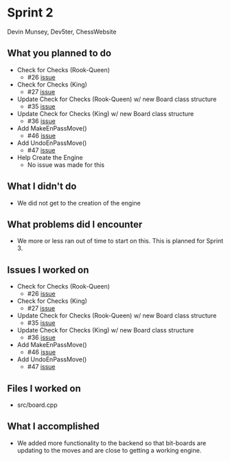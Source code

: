 # Sprint 2
Devin Munsey, Dev5ter, ChessWebsite

## What you planned to do
- Check for Checks (Rook-Queen)
    * #26 [issue](https://github.com/utk-cs340-fall22/Chess/issues/26)
- Check for Checks (King)
    * #27 [issue](https://github.com/utk-cs340-fall22/Chess/issues/27)
- Update Check for Checks (Rook-Queen) w/ new Board class structure
    * #35 [issue](https://github.com/utk-cs340-fall22/Chess/issues/35)
- Update Check for Checks (King) w/ new Board class structure
    * #36 [issue](https://github.com/utk-cs340-fall22/Chess/issues/36)
- Add MakeEnPassMove()
    * #46 [issue](https://github.com/utk-cs340-fall22/Chess/issues/46)
- Add UndoEnPassMove()
    * #47 [issue](https://github.com/utk-cs340-fall22/Chess/issues/47)
- Help Create the Engine
    * No issue was made for this
    
## What I didn't do
* We did not get to the creation of the engine

## What problems did I encounter
* We more or less ran out of time to start on this. This is planned for Sprint 3.

## Issues I worked on
- Check for Checks (Rook-Queen)
    * #26 [issue](https://github.com/utk-cs340-fall22/Chess/issues/26)
- Check for Checks (King)
    * #27 [issue](https://github.com/utk-cs340-fall22/Chess/issues/27)
- Update Check for Checks (Rook-Queen) w/ new Board class structure
    * #35 [issue](https://github.com/utk-cs340-fall22/Chess/issues/35)
- Update Check for Checks (King) w/ new Board class structure
    * #36 [issue](https://github.com/utk-cs340-fall22/Chess/issues/36)
- Add MakeEnPassMove()
    * #46 [issue](https://github.com/utk-cs340-fall22/Chess/issues/46)
- Add UndoEnPassMove()
    * #47 [issue](https://github.com/utk-cs340-fall22/Chess/issues/47)
    
## Files I worked on
* src/board.cpp

## What I accomplished
* We added more functionality to the backend so that bit-boards are updating to the moves and are close to getting a working engine.